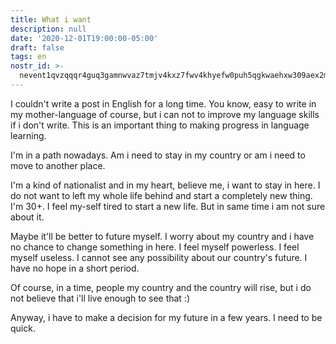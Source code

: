 ```yaml
---
title: What i want
description: null
date: '2020-12-01T19:00:00-05:00'
draft: false
tags: en
nostr_id: >-
  nevent1qvzqqqr4guq3gamnwvaz7tmjv4kxz7fwv4khyefw0puh5qgkwaehxw309aex2mrp0yhxummnw3ezucnpdejqqgz9zn3j9pcrafvw9j7uth5adqhm2cynpyllt636m485qz0cf5la8c3ku5de
---
```



I couldn't write a post in English for a long time. You know, easy to write in my mother-language of course, but i can not to improve my language skills if i don't write. This is an important thing to making progress in language learning. 

I'm in a path nowadays. Am i need to stay in my country or am i need to move to another place. 

I'm a kind of nationalist and in my heart, believe me, i want to stay in here. I do not want to left my whole life behind and start a completely new thing. I'm 30+. I feel my-self tired to start a new life. But in same time i am not sure about it. 

Maybe it'll be better to future myself. I worry about my country and i have no chance to change something in here. I feel myself powerless. I feel myself useless. I cannot see any possibility about our country's future. I have no hope in a short period.

Of course, in a time, people my country and the country will rise, but i do not believe that i'll live enough to see that :) 

Anyway, i have to make a decision for my future in a few years. I need to be quick. 

